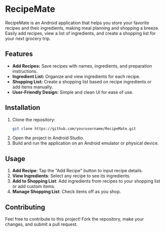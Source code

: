 # RecipeMate

RecipeMate is an Android application that helps you store your favorite recipes and their ingredients, making meal planning and shopping a breeze. Easily add recipes, view a list of ingredients, and create a shopping list for your next grocery trip.

## Features

- **Add Recipes:** Save recipes with names, ingredients, and preparation instructions.
- **Ingredient List:** Organize and view ingredients for each recipe.
- **Shopping List:** Create a shopping list based on recipe ingredients or add items manually.
- **User-Friendly Design:** Simple and clean UI for ease of use.

## Installation

1. Clone the repository:
   ```bash
   git clone https://github.com/yourusername/RecipeMate.git
   ```
2. Open the project in Android Studio.
3. Build and run the application on an Android emulator or physical device.

## Usage

1. **Add Recipe**: Tap the "Add Recipe" button to input recipe details.
2. **View Ingredients**: Select any recipe to see its ingredients.
3. **Add to Shopping List**: Add ingredients from recipes to your shopping list or add custom items.
4. **Manage Shopping List**: Check items off as you shop.

## Contributing

Feel free to contribute to this project! Fork the repository, make your changes, and submit a pull request.

